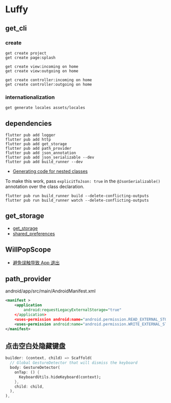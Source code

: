 # Luffy

## get_cli

### create

```
get create project
get create page:splash

get create view:incoming on home
get create view:outgoing on home

get create controller:incoming on home
get create controller:outgoing on home
```

### internationalization

```
get generate locales assets/locales
```

## dependencies

```
flutter pub add logger
flutter pub add http
flutter pub add get_storage
flutter pub add path_provider
flutter pub add json_annotation
flutter pub add json_serializable --dev
flutter pub add build_runner --dev
```

- [Generating code for nested classes](https://docs.flutter.dev/development/data-and-backend/json)

To make this work, pass `explicitToJson: true` in the `@JsonSerializable()` annotation over the class declaration.

```
flutter pub run build_runner build --delete-conflicting-outputs
flutter pub run build_runner watch --delete-conflicting-outputs
```

## get_storage

- [get_storage](https://pub.dev/packages/get_storage)
- [shared_preferences](https://pub.dev/packages/shared_preferences)

## WillPopScope

- [避免误触导致 App 退出](https://book.flutterchina.club/chapter7/willpopscope.html)

## path_provider

android/app/src/main/AndroidManifest.xml

```xml
<manifest >
    <application
        android:requestLegacyExternalStorage="true"
    </application>
    <uses-permission android:name="android.permission.READ_EXTERNAL_STORAGE"/>
    <uses-permission android:name="android.permission.WRITE_EXTERNAL_STORAGE"/>
</manifest>
```

## 点击空白处隐藏键盘

```dart
builder: (context, child) => Scaffold(
  // Global GestureDetector that will dismiss the keyboard
  body: GestureDetector(
    onTap: () {
      KeyboardUtils.hideKeyboard(context);
    },
    child: child,
  ),
),
```
